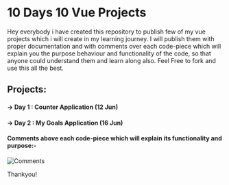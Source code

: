 
 # 10 Days 10 Vue Projects

Hey everybody i have created this repository to publish few of my vue projects which i will create in my learning journey. I will publish them with proper documentation and with comments over each code-piece which will explain you the purpose behaviour and functionality of the code, so that anyone could understand them and learn along also. Feel Free to fork and use this all the best.

## Projects:
#### -> Day 1 : Counter Application (12 Jun)
#### -> Day 2 : My Goals Application (16 Jun)




#### Comments above each code-piece which will explain its functionality and purpose:-

![Comments](https://ak.iocoder.in/mimgs/comments.jpeg)

Thankyou!

